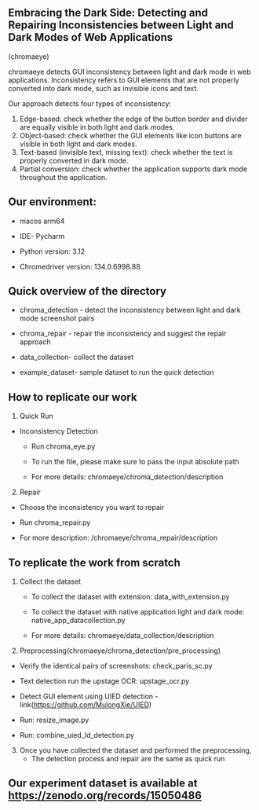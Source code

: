 ## Embracing the Dark Side: Detecting and Repairing Inconsistencies between Light and Dark Modes of Web Applications
(chromaeye)

chromaeye detects GUI inconsistency between light and dark mode in web applications. Inconsistency refers to GUI elements that are not properly converted into dark mode, such as invisible icons and text.

Our approach detects four types of inconsistency:
1. Edge-based: check whether the edge of the button border and divider are equally visible in both light and dark modes.
2. Object-based: check whether the GUI elements like icon buttons are visible in both light and dark modes.
3. Text-based (invisible text, missing text): check whether the text is properly converted in dark mode.
4. Partial conversion: check whether the application supports dark mode throughout the application.


## Our environment:
- macos arm64 

- IDE- Pycharm

- Python version: 3.12 

- Chromedriver version: 134.0.6998.88 


## Quick overview of the directory

- chroma_detection - detect the inconsistency between light and dark mode screenshot pairs

- chroma_repair	- repair the inconsistency and suggest the repair approach

- data_collection- collect the dataset 

- example_dataset- sample dataset to run the quick detection


## How to replicate our work

1. Quick Run 
 - Inconsistency Detection 
   - Run chroma_eye.py
   
   - To run the file, please make sure to pass the input absolute path 
   
   - For more details: chromaeye/chroma_detection/description
   
 2. Repair 
   - Choose the inconsistency you want to repair

   - Run chroma_repair.py

   - For more description: /chromaeye/chroma_repair/description

## To replicate the work from scratch 

1. Collect the dataset

   - To collect the dataset with extension: data_with_extension.py
   
   - To collect the dataset with native application light and dark mode: native_app_datacollection.py
   
   - For more details: chromaeye/data_collection/description
   
2. Preprocessing(chromaeye/chroma_detection/pre_processing)

  -  Verify the identical pairs of screenshots: check_paris_sc.py

  -  Text detection run the upstage OCR: upstage_ocr.py

  - Detect GUI element using UIED detection - link(https://github.com/MulongXie/UIED)

  - Run: resize_image.py 

  - Run: combine_uied_ld_detection.py

3. Once you have collected the dataset and performed the preprocessing, 
   - The detection process and repair are the same as quick run

## Our experiment dataset is available at https://zenodo.org/records/15050486

